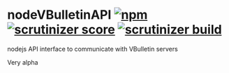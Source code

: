 # nodeVBulletinAPI [![npm](https://img.shields.io/npm/v/node-vbulletin-api.svg)](https://www.npmjs.com/package/node-vbulletin-api) [![scrutinizer score](https://scrutinizer-ci.com/g/apocist/nodeVBulletinAPI/badges/quality-score.png?b=master)](https://scrutinizer-ci.com/g/apocist/nodeVBulletinAPI/?branch=master) [![scrutinizer build](https://scrutinizer-ci.com/g/apocist/nodeVBulletinAPI/badges/build.png?b=master)](https://scrutinizer-ci.com/g/apocist/nodeVBulletinAPI/build-status/master)

nodejs API interface to communicate with VBulletin servers

Very alpha